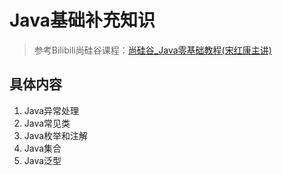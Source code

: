 # Java基础补充知识

> 参考Bilibili尚硅谷课程：[尚硅谷_Java零基础教程(宋红康主讲)](https://www.bilibili.com/video/BV1Kb411W75N?p=406)

## 具体内容

1. Java异常处理
2. Java常见类
3. Java枚举和注解
4. Java集合
5. Java泛型

